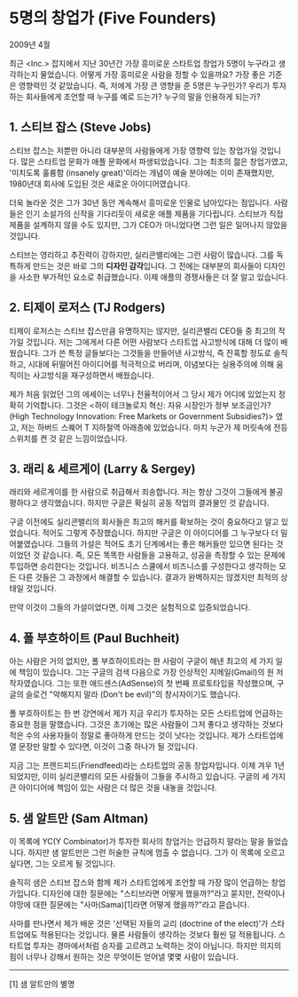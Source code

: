 # 5명의 창업가 (Five Founders)

2009년 4월

최근 <Inc.> 잡지에서 지난 30년간 가장 흥미로운 스타트업 창업가 5명이 누구라고 생각하는지 물었습니다. 어떻게 가장 흥미로운 사람을 정할 수 있을까요? 가장 좋은 기준은 영향력인 것 같았습니다. 즉, 저에게 가장 큰 영향을 준 5명은 누구인가? 우리가 투자하는 회사들에게 조언할 때 누구를 예로 드는가? 누구의 말을 인용하게 되는가?

## 1. 스티브 잡스 (Steve Jobs)

스티브 잡스는 저뿐만 아니라 대부분의 사람들에게 가장 영향력 있는 창업가일 것입니다. 많은 스타트업 문화가 애플 문화에서 파생되었습니다. 그는 최초의 젊은 창업가였고, '미치도록 훌륭함 (insanely great)'이라는 개념이 예술 분야에는 이미 존재했지만, 1980년대 회사에 도입된 것은 새로운 아이디어였습니다.

더욱 놀라운 것은 그가 30년 동안 계속해서 흥미로운 인물로 남아있다는 점입니다. 사람들은 인기 소설가의 신작을 기다리듯이 새로운 애플 제품을 기다립니다. 스티브가 직접 제품을 설계하지 않을 수도 있지만, 그가 CEO가 아니었다면 그런 일은 일어나지 않았을 것입니다.

스티브는 영리하고 추진력이 강하지만, 실리콘밸리에는 그런 사람이 많습니다. 그를 독특하게 만드는 것은 바로 그의 **디자인 감각**입니다. 그 전에는 대부분의 회사들이 디자인을 사소한 부가적인 요소로 취급했습니다. 이제 애플의 경쟁사들은 더 잘 알고 있습니다.

## 2. 티제이 로저스 (TJ Rodgers)

티제이 로저스는 스티브 잡스만큼 유명하지는 않지만, 실리콘밸리 CEO들 중 최고의 작가일 것입니다. 저는 그에게서 다른 어떤 사람보다 스타트업 사고방식에 대해 더 많이 배웠습니다. 그가 쓴 특정 글들보다는 그것들을 만들어낸 사고방식, 즉 잔혹할 정도로 솔직하고, 시대에 뒤떨어진 아이디어를 적극적으로 버리며, 이념보다는 실용주의에 의해 움직이는 사고방식을 재구성하면서 배웠습니다.

제가 처음 읽었던 그의 에세이는 너무나 전율적이어서 그 당시 제가 어디에 있었는지 정확히 기억합니다. 그것은 <하이 테크놀로지 혁신: 자유 시장인가 정부 보조금인가? (High Technology Innovation: Free Markets or Government Subsidies?)> 였고, 저는 하버드 스퀘어 T 지하철역 아래층에 있었습니다. 마치 누군가 제 머릿속에 전등 스위치를 켠 것 같은 느낌이었습니다.

## 3. 래리 & 세르게이 (Larry & Sergey)

래리와 세르게이를 한 사람으로 취급해서 죄송합니다. 저는 항상 그것이 그들에게 불공평하다고 생각했습니다. 하지만 구글은 확실히 공동 작업의 결과물인 것 같습니다.

구글 이전에도 실리콘밸리의 회사들은 최고의 해커를 확보하는 것이 중요하다고 알고 있었습니다. 적어도 그렇게 주장했습니다. 하지만 구글은 이 아이디어를 그 누구보다 더 밀어붙였습니다. 그들의 가설은 적어도 초기 단계에서는 좋은 해커들만 있으면 된다는 것이었던 것 같습니다. 즉, 모든 똑똑한 사람들을 고용하고, 성공을 측정할 수 있는 문제에 투입하면 승리한다는 것입니다. 비즈니스 스쿨에서 비즈니스를 구성한다고 생각하는 모든 다른 것들은 그 과정에서 해결할 수 있습니다. 결과가 완벽하지는 않겠지만 최적의 상태일 것입니다.

만약 이것이 그들의 가설이었다면, 이제 그것은 실험적으로 입증되었습니다.

## 4. 폴 부흐하이트 (Paul Buchheit)

아는 사람은 거의 없지만, 폴 부흐하이트라는 한 사람이 구글이 해낸 최고의 세 가지 일에 책임이 있습니다. 그는 구글의 검색 다음으로 가장 인상적인 지메일(Gmail)의 원 저작자였습니다. 그는 또한 애드센스(AdSense)의 첫 번째 프로토타입을 작성했으며, 구글의 슬로건 "악해지지 말라 (Don't be evil)"의 창시자이기도 했습니다.

폴 부흐하이트는 한 번 강연에서 제가 지금 우리가 투자하는 모든 스타트업에 언급하는 중요한 점을 말했습니다. 그것은 초기에는 많은 사람들이 그저 좋다고 생각하는 것보다 적은 수의 사용자들이 정말로 좋아하게 만드는 것이 낫다는 것입니다. 제가 스타트업에 열 문장만 말할 수 있다면, 이것이 그중 하나가 될 것입니다.

지금 그는 프렌드피드(Friendfeed)라는 스타트업의 공동 창업자입니다. 이제 겨우 1년 되었지만, 이미 실리콘밸리의 모든 사람들이 그들을 주시하고 있습니다. 구글의 세 가지 큰 아이디어에 책임이 있는 사람은 더 많은 것을 내놓을 것입니다.

## 5. 샘 알트만 (Sam Altman)

이 목록에 YC(Y Combinator)가 투자한 회사의 창업가는 언급하지 말라는 말을 들었습니다. 하지만 샘 알트만은 그런 허술한 규칙에 멈출 수 없습니다. 그가 이 목록에 오르고 싶다면, 그는 오르게 될 것입니다.

솔직히 샘은 스티브 잡스와 함께 제가 스타트업에게 조언할 때 가장 많이 언급하는 창업가입니다. 디자인에 대한 질문에는 "스티브라면 어떻게 했을까?"라고 묻지만, 전략이나 야망에 대한 질문에는 "사마(Sama)[1]라면 어떻게 했을까?"라고 묻습니다.

사마를 만나면서 제가 배운 것은 '선택된 자들의 교리 (doctrine of the elect)'가 스타트업에도 적용된다는 것입니다. 물론 사람들이 생각하는 것보다 훨씬 덜 적용됩니다. 스타트업 투자는 경마에서처럼 승자를 고르려고 노력하는 것이 아닙니다. 하지만 의지의 힘이 너무나 강해서 원하는 것은 무엇이든 얻어낼 몇몇 사람이 있습니다.

---

[1] 샘 알트만의 별명